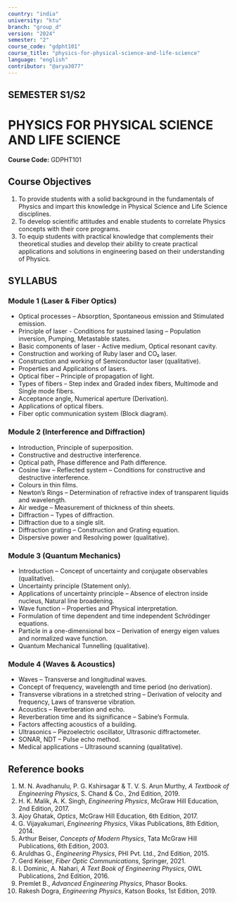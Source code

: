 ```yaml
---
country: "india"
university: "ktu"
branch: "group_d"
version: "2024"
semester: "2"
course_code: "gdpht101"
course_title: "physics-for-physical-science-and-life-science"
language: "english"
contributor: "@arya3077"
---
```


## SEMESTER S1/S2
# PHYSICS FOR PHYSICAL SCIENCE AND LIFE SCIENCE
**Course Code:** GDPHT101  

## Course Objectives
1. To provide students with a solid background in the fundamentals of Physics and impart this knowledge in Physical Science and Life Science disciplines.  
2. To develop scientific attitudes and enable students to correlate Physics concepts with their core programs.  
3. To equip students with practical knowledge that complements their theoretical studies and develop their ability to create practical applications and solutions in engineering based on their understanding of Physics.  

## SYLLABUS

### Module 1 (Laser & Fiber Optics)  
* Optical processes – Absorption, Spontaneous emission and Stimulated emission.  
* Principle of laser - Conditions for sustained lasing – Population inversion, Pumping, Metastable states.  
* Basic components of laser - Active medium, Optical resonant cavity.  
* Construction and working of Ruby laser and CO₂ laser.  
* Construction and working of Semiconductor laser (qualitative).  
* Properties and Applications of lasers.  
* Optical fiber – Principle of propagation of light.  
* Types of fibers – Step index and Graded index fibers, Multimode and Single mode fibers.  
* Acceptance angle, Numerical aperture (Derivation).  
* Applications of optical fibers.  
* Fiber optic communication system (Block diagram).  

### Module 2 (Interference and Diffraction)  
* Introduction, Principle of superposition.  
* Constructive and destructive interference.  
* Optical path, Phase difference and Path difference.  
* Cosine law – Reflected system – Conditions for constructive and destructive interference.  
* Colours in thin films.  
* Newton’s Rings – Determination of refractive index of transparent liquids and wavelength.  
* Air wedge – Measurement of thickness of thin sheets.  
* Diffraction – Types of diffraction.  
* Diffraction due to a single slit.  
* Diffraction grating – Construction and Grating equation.  
* Dispersive power and Resolving power (qualitative).  

### Module 3 (Quantum Mechanics)  
* Introduction – Concept of uncertainty and conjugate observables (qualitative).  
* Uncertainty principle (Statement only).  
* Applications of uncertainty principle – Absence of electron inside nucleus, Natural line broadening.  
* Wave function – Properties and Physical interpretation.  
* Formulation of time dependent and time independent Schrödinger equations.  
* Particle in a one-dimensional box – Derivation of energy eigen values and normalized wave function.  
* Quantum Mechanical Tunnelling (qualitative).  

### Module 4 (Waves & Acoustics)  
* Waves – Transverse and longitudinal waves.  
* Concept of frequency, wavelength and time period (no derivation).  
* Transverse vibrations in a stretched string – Derivation of velocity and frequency, Laws of transverse vibration.  
* Acoustics – Reverberation and echo.  
* Reverberation time and its significance – Sabine’s Formula.  
* Factors affecting acoustics of a building.  
* Ultrasonics – Piezoelectric oscillator, Ultrasonic diffractometer.  
* SONAR, NDT – Pulse echo method.  
* Medical applications – Ultrasound scanning (qualitative).  

## Reference books
1. M. N. Avadhanulu, P. G. Kshirsagar & T. V. S. Arun Murthy, *A Textbook of Engineering Physics*, S. Chand & Co., 2nd Edition, 2019.  
2. H. K. Malik, A. K. Singh, *Engineering Physics*, McGraw Hill Education, 2nd Edition, 2017.  
3. Ajoy Ghatak, *Optics*, McGraw Hill Education, 6th Edition, 2017.  
4. G. Vijayakumari, *Engineering Physics*, Vikas Publications, 8th Edition, 2014.  
5. Arthur Beiser, *Concepts of Modern Physics*, Tata McGraw Hill Publications, 6th Edition, 2003.  
6. Aruldhas G., *Engineering Physics*, PHI Pvt. Ltd., 2nd Edition, 2015.  
7. Gerd Keiser, *Fiber Optic Communications*, Springer, 2021.  
8. I. Dominic, A. Nahari, *A Text Book of Engineering Physics*, OWL Publications, 2nd Edition, 2016.  
9. Premlet B., *Advanced Engineering Physics*, Phasor Books.  
10. Rakesh Dogra, *Engineering Physics*, Katson Books, 1st Edition, 2019.  
